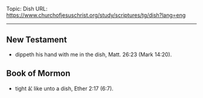 Topic: Dish
URL: https://www.churchofjesuschrist.org/study/scriptures/tg/dish?lang=eng

---

## New Testament

- dippeth his hand with me in the dish, Matt. 26:23 (Mark 14:20).

## Book of Mormon

- tight â¦ like unto a dish, Ether 2:17 (6:7).


